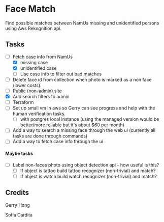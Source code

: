 # Face Match

Find possible matches between NamUs missing and unidentified persons using Aws Rekognition api.

## Tasks

- [ ] Fetch case info from NamUs
    - [X] missing case
    - [X] unidentified case
    - [ ] Use case info to filter out bad matches
- [ ] Delete face id from collection when photo is marked as a non face (lower costs).
- [ ] Public (non-admin) site
- [X] Add search filters to admin
- [ ] Terraform
- [ ] Set up small vm in aws so Gerry can see progress and help with the human verification tasks.
    - [ ] with postgres local instance (using the managed version would be better/more reliable but it's about $60 per month)
- [ ] Add a way to search a missing face through the web ui (currently all tasks are done through commands)
- [ ] Add a way to fetch case info through the ui

#### Maybe tasks
- [ ] Label non-faces photo using object detection api - how useful is this?
    - [ ] If object is tattoo build tattoo recognizer (non-trivial) and match?
    - [ ] If object is watch build watch recognizer (non-trivial) and match?

## Credits

Gerry Hong

Sofia Cardita
